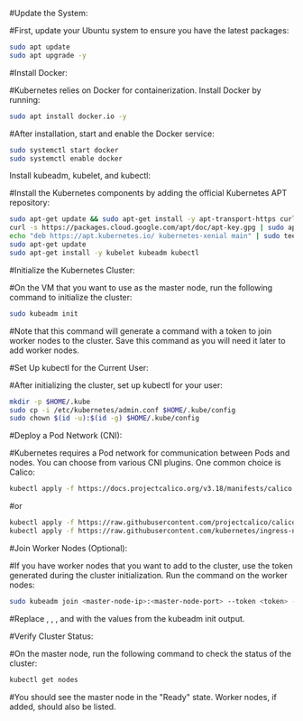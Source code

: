 #Update the System:

#First, update your Ubuntu system to ensure you have the latest packages:
```bash
sudo apt update
sudo apt upgrade -y
```

#Install Docker:

#Kubernetes relies on Docker for containerization. Install Docker by running:
```bash
sudo apt install docker.io -y
```
#After installation, start and enable the Docker service:
```bash
sudo systemctl start docker
sudo systemctl enable docker
```
Install kubeadm, kubelet, and kubectl:

#Install the Kubernetes components by adding the official Kubernetes APT repository:
```bash
sudo apt-get update && sudo apt-get install -y apt-transport-https curl
curl -s https://packages.cloud.google.com/apt/doc/apt-key.gpg | sudo apt-key add -
echo "deb https://apt.kubernetes.io/ kubernetes-xenial main" | sudo tee /etc/apt/sources.list.d/kubernetes.list
sudo apt-get update
sudo apt-get install -y kubelet kubeadm kubectl
```
#Initialize the Kubernetes Cluster:

#On the VM that you want to use as the master node, run the following command to initialize the cluster:

```bash
sudo kubeadm init
```
#Note that this command will generate a command with a token to join worker nodes to the cluster. Save this command as you will need it later to add worker nodes.

#Set Up kubectl for the Current User:

#After initializing the cluster, set up kubectl for your user:
```bash
mkdir -p $HOME/.kube
sudo cp -i /etc/kubernetes/admin.conf $HOME/.kube/config
sudo chown $(id -u):$(id -g) $HOME/.kube/config
```
#Deploy a Pod Network (CNI):

#Kubernetes requires a Pod network for communication between Pods and nodes. You can choose from various CNI plugins. One common choice is Calico:
```bash
kubectl apply -f https://docs.projectcalico.org/v3.18/manifests/calico.yaml
```
#or
```bash
kubectl apply -f https://raw.githubusercontent.com/projectcalico/calico/v3.25.1/manifests/calico.yaml 
kubectl apply -f https://raw.githubusercontent.com/kubernetes/ingress-nginx/controller-v0.49.0/deploy/static/provider/baremetal/deploy.yaml
```
#Join Worker Nodes (Optional):

#If you have worker nodes that you want to add to the cluster, use the token generated during the cluster initialization. Run the command on the worker nodes:
```bash
sudo kubeadm join <master-node-ip>:<master-node-port> --token <token> --discovery-token-ca-cert-hash <ca-cert-hash>
```
#Replace <master-node-ip>, <master-node-port>, <token>, and <ca-cert-hash> with the values from the kubeadm init output.

#Verify Cluster Status:

#On the master node, run the following command to check the status of the cluster:

```bash
kubectl get nodes
```
#You should see the master node in the "Ready" state. Worker nodes, if added, should also be listed.
